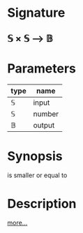 # Signature
## 𝕊 × 𝕊 ⟶ 𝔹

# Parameters

| type | name |
|------|------|
|𝕊|input|
|𝕊|number|
|𝔹|output|

# Synopsis
is smaller or equal to

# Description

[more...](https://en.wikipedia.org/wiki/Inequality_(mathematics))